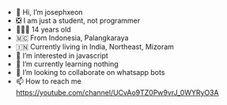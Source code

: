 - 👋 Hi, I’m josephxeon
- ❎ I am just a student, not programmer
- 👨🏻‍🦱 14 years old
- 🇲🇨 From Indonesia, Palangkaraya
- 🇮🇳 Currently living in India, Northeast, Mizoram
- 👀 I’m interested in javascript
- 🌱 I’m currently learning nothing
- 💞️ I’m looking to collaborate on whatsapp bots
- 📫 How to reach me https://youtube.com/channel/UCvAo9TZ0Pw9vrJ_0WYRyO3A

<!---
DreamGuyXeon/DreamGuyXeon is a ✨ special ✨ repository because its `README.md` (this file) appears on your GitHub profile.
You can click the Preview link to take a look at your changes.
--->
